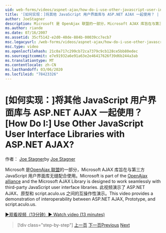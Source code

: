 ```yaml
---
uid: web-forms/videos/aspnet-ajax/how-do-i-use-other-javascript-user-interface-libraries-with-aspnet-ajax
title: '[如何实现：]将其他 JavaScript 用户界面库与 ASP.NET AJAX 一起使用？ | Microsoft Docs'
author: JoeStagner
description: Microsoft 是 OpenAjax 联盟的一部分，Microsoft AJAX 库旨在与第三方 JavaScript 用户界面库无缝配合使用 。
ms.author: riande
ms.date: 07/16/2007
ms.assetid: 35cf5142-e2d0-40de-884b-00039cc7ecb7
msc.legacyurl: /web-forms/videos/aspnet-ajax/how-do-i-use-other-javascript-user-interface-libraries-with-aspnet-ajax
msc.type: video
ms.openlocfilehash: 21c0a717c299cb72ca7379c9cb128ce5bb80edec
ms.sourcegitcommit: e7e91932a6e91a63e2e46417626f39d6b244a3ab
ms.translationtype: MT
ms.contentlocale: zh-CN
ms.lasthandoff: 03/06/2020
ms.locfileid: "78423326"
---
```

# <a name="how-do-i-use-other-javascript-user-interface-libraries-with-aspnet-ajax"></a><span data-ttu-id="a55f0-104">[如何实现：]将其他 JavaScript 用户界面库与 ASP.NET AJAX 一起使用？</span><span class="sxs-lookup"><span data-stu-id="a55f0-104">[How Do I:] Use Other JavaScript User Interface Libraries with ASP.NET AJAX?</span></span>

<span data-ttu-id="a55f0-105">作者： [Joe Stagner](https://github.com/JoeStagner)</span><span class="sxs-lookup"><span data-stu-id="a55f0-105">by [Joe Stagner](https://github.com/JoeStagner)</span></span>

<span data-ttu-id="a55f0-106">Microsoft 是[OpenAjax 联盟](http://www.openajax.org/)的一部分，Microsoft AJAX 库旨在与第三方 JavaScript 用户界面库无缝配合使用。</span><span class="sxs-lookup"><span data-stu-id="a55f0-106">Microsoft is part of the [OpenAjax alliance](http://www.openajax.org/) and the Microsoft AJAX Library is designed to work seamlessly with third-party JavaScript user interface libraries.</span></span> <span data-ttu-id="a55f0-107">此视频演示了 ASP.NET AJAX、原型和 script.aculo.us 之间的互操作性演示。</span><span class="sxs-lookup"><span data-stu-id="a55f0-107">This video provides a demonstration of interoperability between ASP.NET AJAX, Prototype, and script.aculo.us.</span></span>

[<span data-ttu-id="a55f0-108">&#9654;观看视频（13分钟）</span><span class="sxs-lookup"><span data-stu-id="a55f0-108">&#9654; Watch video (13 minutes)</span></span>](https://channel9.msdn.com/Blogs/ASP-NET-Site-Videos/how-do-i-use-other-javascript-user-interface-libraries-with-aspnet-ajax)

> [!div class="step-by-step"]
> <span data-ttu-id="a55f0-109">[上一页](how-do-i-choose-between-methods-of-ajax-page-updates.md)
> [下一页](how-do-i-use-the-aspnet-ajax-profile-services.md)</span><span class="sxs-lookup"><span data-stu-id="a55f0-109">[Previous](how-do-i-choose-between-methods-of-ajax-page-updates.md)
[Next](how-do-i-use-the-aspnet-ajax-profile-services.md)</span></span>
